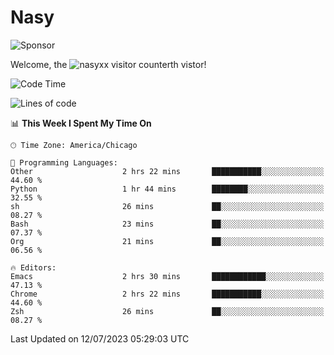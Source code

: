 # Nasy

<!--
<p align="center">
<img height="200" src="https://github-readme-stats.vercel.app/api?username=nasyxx&count_private=true&show_icons=true&theme=dracula&include_all_commits=true"/>
<img height="200" src="https://github-readme-stats.vercel.app/api/top-langs/?username=nasyxx&theme=dracula&hide=html,jupyter+notebook&count_private=true&show_icons=true"/>
</p>

  
----------------
-->

![Sponsor](https://img.shields.io/static/v1.svg?label=Sponsor&message=%E2%9D%A4&logo=GitHub&style=flat&color=pink)
 
Welcome, the ![nasyxx visitor counter](https://count.getloli.com/get/@nasyxx?theme=rule34)th vistor!
 
<!--START_SECTION:waka-->
![Code Time](http://img.shields.io/badge/Code%20Time-3%2C595%20hrs%2029%20mins-blue)

![Lines of code](https://img.shields.io/badge/From%20Hello%20World%20I%27ve%20Written-6.3%20million%20lines%20of%20code-blue)

📊 **This Week I Spent My Time On** 

```text
🕑︎ Time Zone: America/Chicago

💬 Programming Languages: 
Other                    2 hrs 22 mins       ███████████░░░░░░░░░░░░░░   44.60 % 
Python                   1 hr 44 mins        ████████░░░░░░░░░░░░░░░░░   32.55 % 
sh                       26 mins             ██░░░░░░░░░░░░░░░░░░░░░░░   08.27 % 
Bash                     23 mins             ██░░░░░░░░░░░░░░░░░░░░░░░   07.37 % 
Org                      21 mins             ██░░░░░░░░░░░░░░░░░░░░░░░   06.56 % 

🔥 Editors: 
Emacs                    2 hrs 30 mins       ████████████░░░░░░░░░░░░░   47.13 % 
Chrome                   2 hrs 22 mins       ███████████░░░░░░░░░░░░░░   44.60 % 
Zsh                      26 mins             ██░░░░░░░░░░░░░░░░░░░░░░░   08.27 % 
```


 Last Updated on 12/07/2023 05:29:03 UTC
<!--END_SECTION:waka-->

<!-- ![visitors](https://visitor-badge.laobi.icu/badge?page_id=nasyxx.nasyxx) -->
